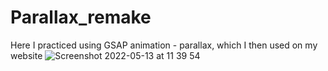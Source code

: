 # Parallax_remake

Here I practiced using GSAP animation - parallax, which I then used on my website
![Screenshot 2022-05-13 at 11 39 54](https://user-images.githubusercontent.com/74710362/168257369-7845185e-51d8-44eb-b8e1-ffc110e05c10.png)
